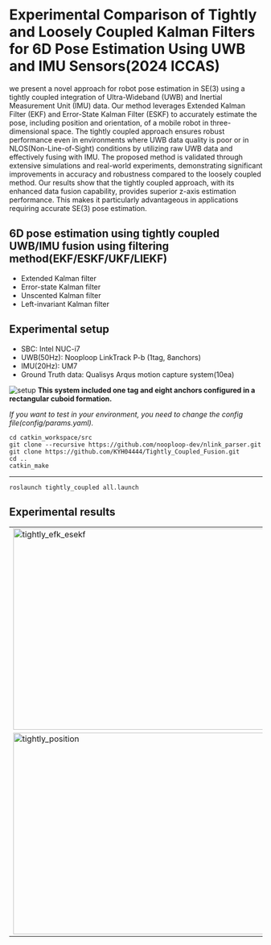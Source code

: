 # Experimental Comparison of Tightly and Loosely Coupled Kalman Filters for 6D Pose Estimation Using UWB and IMU Sensors(2024 ICCAS)

we present a novel approach for robot pose estimation in SE(3) using a tightly coupled integration
of Ultra-Wideband (UWB) and Inertial Measurement Unit (IMU) data. Our method leverages Extended Kalman
Filter (EKF) and Error-State Kalman Filter (ESKF) to accurately estimate the pose, including position and orientation,
of a mobile robot in three-dimensional space. The tightly coupled approach ensures robust performance even in environments
where UWB data quality is poor or in NLOS(Non-Line-of-Sight) conditions by utilizing raw UWB data and
effectively fusing with IMU. The proposed method is validated through extensive simulations and real-world experiments,
demonstrating significant improvements in accuracy and robustness compared to the loosely coupled method. Our results
show that the tightly coupled approach, with its enhanced data fusion capability, provides superior z-axis estimation
performance. This makes it particularly advantageous in applications requiring accurate SE(3) pose estimation.

##  6D pose estimation using tightly coupled UWB/IMU fusion using filtering method(EKF/ESKF/UKF/LIEKF)
 - Extended Kalman filter
 - Error-state Kalman filter
 - Unscented  Kalman filter
 - Left-invariant Kalman filter

Experimental setup
---
- SBC: Intel NUC-i7
- UWB(50Hz): Nooploop LinkTrack P-b (1tag, 8anchors)
- IMU(20Hz): UM7
- Ground Truth data: Qualisys Arqus motion capture system(10ea)


![setup](https://github.com/user-attachments/assets/8e8b76ed-4682-434a-b2a4-71f2e6146352)
**This system included one tag and eight anchors configured in a rectangular cuboid formation.**   
   
*If you want to test in your environment, you need to change the config file(config/params.yaml).*

    cd catkin_workspace/src    
    git clone --recursive https://github.com/nooploop-dev/nlink_parser.git 
    git clone https://github.com/KYH04444/Tightly_Coupled_Fusion.git
    cd ..   
    catkin_make
---

    roslaunch tightly_coupled all.launch
    


Experimental results
---
<table>
  <tr>
    <td><img src="https://github.com/user-attachments/assets/1370cd3e-14b3-49e6-a939-375e31f7ed91" alt="tightly_efk_esekf" width="500" height="400"/></td>
    <td><img src="https://github.com/user-attachments/assets/57946b79-5339-4f88-a661-2233f41ccb7a" alt="tightlycoupled_test2" width="500" height="400"/></td>
  </tr>
  <tr>
    <td><img src="https://github.com/user-attachments/assets/c1918811-18ef-459e-8555-a2d3a52b86ed" alt="tightly_position" width="500" height="400"/></td>
    <td><img src="https://github.com/user-attachments/assets/5c8969e6-d32b-4976-a2e7-ff16d26474d8" alt="tightly_orien" width="500" height="400"/></td>
  </tr>
</table>



